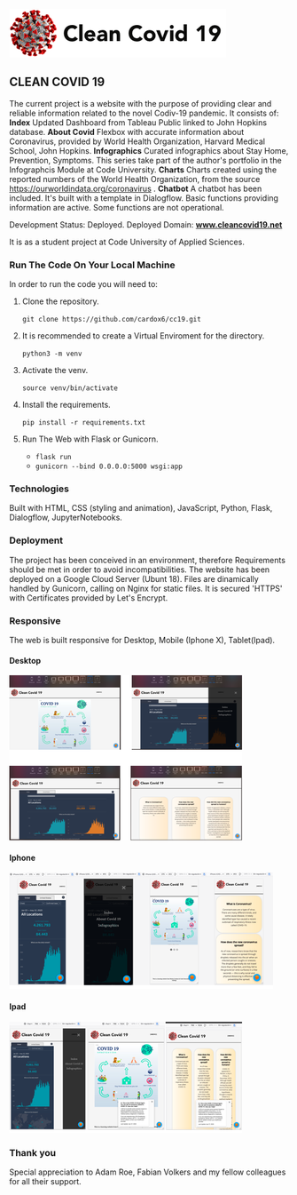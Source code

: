 ![Logo](/app/static/img/logo1.png)
## CLEAN COVID 19 

The current project is a website with the purpose of providing clear and reliable information related to the novel Codiv-19 pandemic. 
It consists of: 
**Index** Updated Dashboard from Tableau Public linked to John Hopkins database.
**About Covid** Flexbox with accurate information about Coronavirus, provided by World Health Organization, Harvard Medical School, John Hopkins.
**Infographics** Curated infographics about Stay Home, Prevention, Symptoms. This series take part of the author's portfolio in the Infographcis Module at Code University.
**Charts** Charts created using the reported numbers of the World Health Organization, from the source https://ourworldindata.org/coronavirus .
**Chatbot** A chatbot has been included. It's built with a template in Dialogflow. Basic functions providing information are active. Some functions are not operational.

Development Status: Deployed.
Deployed Domain: **www.cleancovid19.net**

It is as a student project at Code University of Applied Sciences. 

### Run The Code On Your Local Machine
In order to run the code you will need to:

1. Clone the repository.

      `git clone https://github.com/cardox6/cc19.git `

2. It is recommended to create a Virtual Enviroment for the directory.

     `python3 -m venv`

3. Activate the venv.

    `source venv/bin/activate`
    
4. Install the requirements.

    `pip install -r requirements.txt`
    
5. Run The Web with Flask or Gunicorn.

    * `flask run`
    * `gunicorn --bind 0.0.0.0:5000 wsgi:app`

### Technologies 
Built with HTML, CSS (styling and animation), JavaScript, Python, Flask, Dialogflow, JupyterNotebooks.

### Deployment 
The project has been conceived in an environment, therefore Requirements should be met in order to avoid incompatibilities. The website has been deployed on a Google Cloud Server (Ubunt 18). Files are  dinamically handled by Gunicorn, calling on Nginx for static files.
It is secured 'HTTPS' with Certificates provided by Let's Encrypt.

### Responsive
The web is built responsive for Desktop, Mobile (Iphone X), Tablet(Ipad). 

#### Desktop 
![Desktop](/captions/Desktop.png)

#### Iphone
![Iphone](/captions/Iphone.png)

#### Ipad
![Ipad](/captions/Ipad.png)

### Thank you 
Special appreciation to Adam Roe, Fabian Volkers and my fellow colleagues for all their support.

